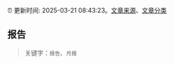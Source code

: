 :alarm_clock: 更新时间: 2025-03-21 08:43:23。[文章来源](/README.md)、[文章分类](/TAGS.md)

## 报告


> 关键字：`报告`、`月报`



